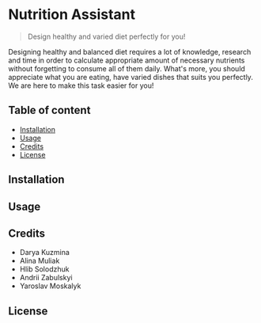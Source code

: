 # Nutrition Assistant
> Design healthy and varied diet perfectly for you! 

Designing healthy and balanced diet requires a lot of knowledge, research and time in order to  calculate appropriate amount of necessary nutrients without forgetting to consume all of them daily. What's more, you should appreciate what you are eating, have varied dishes that suits you perfectly. We are here to make this task easier for you!


## Table of content
* [Installation](#installation)
* [Usage](#usage)
* [Credits](#credits)
* [License](#license)


## Installation

## Usage

## Credits
* Darya Kuzmina
* Alina Muliak
* Hlib Solodzhuk
* Andrii Zabulskyi
* Yaroslav Moskalyk

## License
